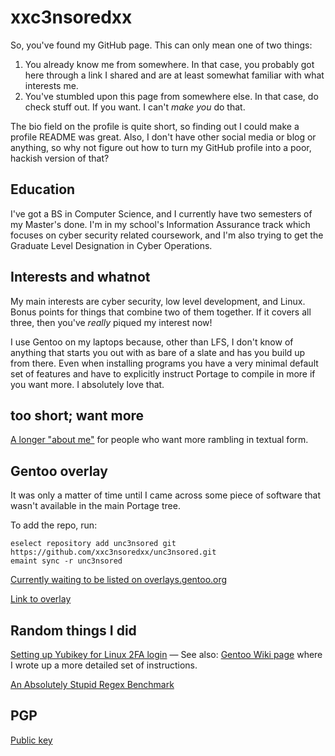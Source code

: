 # xxc3nsoredxx

So, you've found my GitHub page.
This can only mean one of two things:

 1. You already know me from somewhere. In that case, you probably got here through a link I shared and are at least somewhat familiar with what interests me.
 2. You've stumbled upon this page from somewhere else. In that case, do check stuff out. If you want. I can't _make you_ do that.

The bio field on the profile is quite short, so finding out I could make a profile README was great.
Also, I don't have other social media or blog or anything, so why not figure out how to turn my GitHub profile into a poor, hackish version of that?

## Education
I've got a BS in Computer Science, and I currently have two semesters of my Master's done.
I'm in my school's Information Assurance track which focuses on cyber security related coursework, and I'm also trying to get the Graduate Level Designation in Cyber Operations.

## Interests and whatnot
My main interests are cyber security, low level development, and Linux.
Bonus points for things that combine two of them together.
If it covers all three, then you've _really_ piqued my interest now!

I use Gentoo on my laptops because, other than LFS, I don't know of anything that starts you out with as bare of a slate and has you build up from there.
Even when installing programs you have a very minimal default set of features and have to explicitly instruct Portage to compile in more if you want more.
I absolutely love that.

## too short; want more
[A longer "about me"][about] for people who want more rambling in textual form.

## Gentoo overlay
It was only a matter of time until I came across some piece of software that wasn't available in the main Portage tree.

To add the repo, run:
```
eselect repository add unc3nsored git https://github.com/xxc3nsoredxx/unc3nsored.git
emaint sync -r unc3nsored
```
[Currently waiting to be listed on overlays.gentoo.org][ogo pr]

[Link to overlay][unc3nsored]

## Random things I did
[Setting up Yubikey for Linux 2FA login][yubikey]
&mdash; See also: [Gentoo Wiki page][yubikey gentoo wiki] where I wrote up a more detailed set of instructions.

[An Absolutely Stupid Regex Benchmark][stupid benchmark]

## PGP
[Public key][pgp]


<!-- link refs -->
[about]: ABOUT.md
[ogo pr]: https://github.com/gentoo/api-gentoo-org/pull/372
[unc3nsored]: https://github.com/xxc3nsoredxx/unc3nsored
[yubikey]: yubikey_linux_2fa/
[yubikey gentoo wiki]: https://wiki.gentoo.org/wiki/YubiKey
[stupid benchmark]: stupid_benchmark/

<!-- public key links will stay at the end, raw download last -->
[pgp]: https://raw.githubusercontent.com/xxc3nsoredxx/xxc3nsoredxx/master/pubkey.asc
